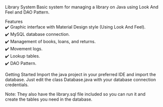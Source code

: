 Library System
Basic system for managing a library on Java using Look And Feel and DAO Pattern.

Features  
✔️ Graphic interface with Material Design style (Using Look And Feel).  
✔️ MySQL database connection.  
✔️ Management of books, loans, and returns.  
✔️ Movement logs.  
✔️ Lookup tables.  
✔️ DAO Pattern.

Getting Started
Import the java project in your preferred IDE and import the database. Just edit the class Database.java with your database connection credentials.

Note: They also have the library.sql file included so you can run it and create the tables you need in the database.
